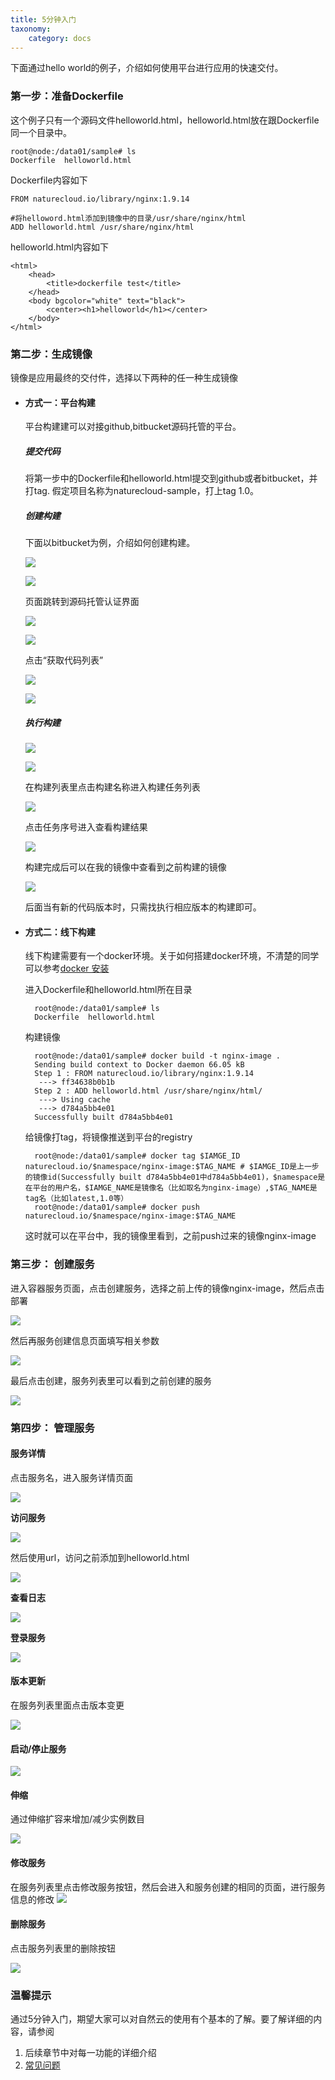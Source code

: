 ```yaml
---
title: 5分钟入门
taxonomy:
    category: docs
---
```


下面通过hello world的例子，介绍如何使用平台进行应用的快速交付。

### 第一步：准备Dockerfile ###

<!--
- #### 直接写Dockerfile ####
-->

这个例子只有一个源码文件helloworld.html，helloworld.html放在跟Dockerfile同一个目录中。

	root@node:/data01/sample# ls
	Dockerfile  helloworld.html

Dockerfile内容如下
	
	FROM naturecloud.io/library/nginx:1.9.14
	
    #将helloword.html添加到镜像中的目录/usr/share/nginx/html
    ADD helloworld.html /usr/share/nginx/html
    
helloworld.html内容如下
    
    <html>
        <head>
            <title>dockerfile test</title>
        </head>
        <body bgcolor="white" text="black">
            <center><h1>helloworld</h1></center>
        </body>
    </html>


<!--
- #### 通过容器完成Dockerfile过程 ####

	docker run 系统镜像，然后进入容器里安装依赖
	
		root@node:~# docker run  -it naturecloud.io/library/nginx:1.9.14 /bin/bash
		root@e72d0f78365f:~#apt-get install xxxx
		root@e72d0f78365f:exit
		root@node:~# docker ps -a | grep naturecloud.io/nginx:1.9.14
		e72d0f78365f        naturecloud.io/nginx:1.9.14                                      "/bin/bash"          51 minutes ago      Exited (130) 55 seconds ago     
		root@node:~# docker commit e72d0f78365f nginx-image
		c868d49c60726e42172465234a84232a4ec3f87a14f24aeb9be4c790a9cfaae7

	跟环境相关的依赖什么安装后，然后只需要将自己的最终的dockerfile from 之前的基础镜像，加入自己的执行程序和启动脚本即可。 
-->


### 第二步：生成镜像 ###

镜像是应用最终的交付件，选择以下两种的任一种生成镜像

- #### 方式一：平台构建 ####
	
	平台构建建可以对接github,bitbucket源码托管的平台。
    
    ##### 提交代码 #####

    将第一步中的Dockerfile和helloworld.html提交到github或者bitbucket，并打tag. 假定项目名称为naturecloud-sample，打上tag 1.0。
    
    ##### 创建构建 #####
    
    下面以bitbucket为例，介绍如何创建构建。

	![](buildcreate.png)

	![](sourcebuild.png)

	页面跳转到源码托管认证界面

	![](oauth-login.png)

	![](oauth-access.png)

    点击“获取代码列表”

	![](build-select.png)

	![](buildselect-1.png)

    ##### 执行构建 #####
    
	![](buildstart.png)

	![](buildstart-1.png)

	在构建列表里点击构建名称进入构建任务列表

	![](buildretlist.png)

	点击任务序号进入查看构建结果

	![](buildret.png)

	构建完成后可以在我的镜像中查看到之前构建的镜像

	![](myImage.png)
	
    后面当有新的代码版本时，只需找执行相应版本的构建即可。

- #### 方式二：线下构建 ####

    线下构建需要有一个docker环境。关于如何搭建docker环境，不清楚的同学可以参考[docker 安装](../../../q&a/docker-q&a)
	
	进入Dockerfile和helloworld.html所在目录

        root@node:/data01/sample# ls
	    Dockerfile  helloworld.html

    构建镜像

        root@node:/data01/sample# docker build -t nginx-image .
        Sending build context to Docker daemon 66.05 kB
        Step 1 : FROM naturecloud.io/library/nginx:1.9.14
         ---> ff34638b0b1b
        Step 2 : ADD helloworld.html /usr/share/nginx/html/
         ---> Using cache
         ---> d784a5bb4e01
        Successfully built d784a5bb4e01

	
    给镜像打tag，将镜像推送到平台的registry

	    root@node:/data01/sample# docker tag $IAMGE_ID naturecloud.io/$namespace/nginx-image:$TAG_NAME # $IAMGE_ID是上一步的镜像id(Successfully built d784a5bb4e01中d784a5bb4e01)，$namespace是在平台的用户名，$IAMGE_NAME是镜像名（比如取名为nginx-image）,$TAG_NAME是tag名（比如latest,1.0等）
	    root@node:/data01/sample# docker push naturecloud.io/$namespace/nginx-image:$TAG_NAME
		
	这时就可以在平台中，我的镜像里看到，之前push过来的镜像nginx-image

### 第三步： 创建服务 ###

进入容器服务页面，点击创建服务，选择之前上传的镜像nginx-image，然后点击部署	

![](servicecreate-selectimage.png)

然后再服务创建信息页面填写相关参数

![](servicecreate-info.png)

最后点击创建，服务列表里可以看到之前创建的服务

![](servicelist.png)

### 第四步： 管理服务 ###



#### 服务详情 ####

点击服务名，进入服务详情页面

![](servicedetail.png)

**访问服务**

![](serviceAccess.png)

然后使用url，访问之前添加到helloworld.html

![](helloworld-test.png)

**查看日志**

![](servicedetail-log.png)

**登录服务**

![](servicedetail-console.png)

#### 版本更新 ####

在服务列表里面点击版本变更

![](serviceUpdate.png)

#### 启动/停止服务 ####

![](servicestartstop.png)

#### 伸缩 ####

通过伸缩扩容来增加/减少实例数目

![](servicescale.png)

#### 修改服务 ####

在服务列表里点击修改服务按钮，然后会进入和服务创建的相同的页面，进行服务信息的修改
![](serviceModify.png)

#### 删除服务 ####

点击服务列表里的删除按钮

![](servicedelete.png)

### 温馨提示 ###

通过5分钟入门，期望大家可以对自然云的使用有个基本的了解。要了解详细的内容，请参阅

1. 后续章节中对每一功能的详细介绍
2. [常见问题](../q&a)
